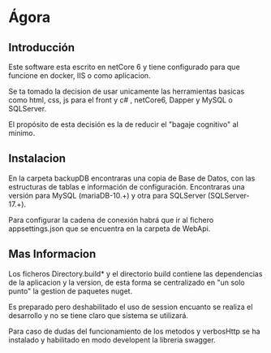 # Ágora

## Introducción 

Este software esta escrito en netCore 6 y tiene configurado para que funcione en docker, IIS o como aplicacion.

Se ta tomado la decision de usar unicamente las herramientas basicas como html, css, js para el front y c# , netCore6, Dapper y MySQL o SQLServer.

El propósito de esta decisión es la de reducir el "bagaje cognitivo" al minimo.

## Instalacion

En la carpeta backupDB encontraras una copia de Base de Datos, con las estructuras de tablas e información de configuración.
Encontraras una versión para MySQL (mariaDB-10.+) y otra para SQLServer (SQLServer-17.+).

Para configurar la cadena de conexión habrá que ir al fichero appsettings.json que se encuentra en la carpeta de WebApi.

## Mas Informacion

Los ficheros Directory.build* y el directorio build contiene las dependencias de la aplicacion y la version, de esta forma se centralizado en "un solo punto" la gestion de paquetes nuget.

Es preparado pero deshabilitado el uso de session encuanto se realiza el desarrollo y no se tiene claro que sistema se utilizará.

Para caso de dudas del funcionamiento de los metodos y verbosHttp se ha instalado y habilitado en modo developent la libreria swagger.


